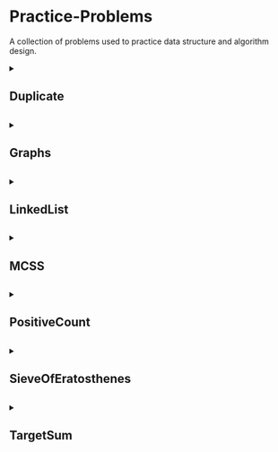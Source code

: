 # Practice-Problems

A collection of problems used to practice data structure and algorithm design.

<details>
  <summary><h2>Duplicate<h2></summary>
  
Given a sorted array, determines if there is a duplicate value in the array

</details>

<details>
  <summary><h2>Graphs<h2></summary>
  
<details>
  <summary><h3>GraphAL and GraphAM<h3></summary>
  
Adjacency List and Adjacency Matrix representations of a given graph. Nodes are represented *A* to *Z*, so to keep naming conventions, 
0 <= numVertices <= 26

Supports:

* *BFS*
* *DFS* (Recursive and Iterative Versions)
* *isBipartite*
* *countConnectedComponents*
* *Topological Sort*
* *Print*
  
</details>

<details>
  <summary><h3>WeightedGraphAL and WeightedGraphAM<h3></summary>
  
Adjacency List and Adjacency Matrix representations of a given weighted graph. Nodes are represented *A* to *Z*, so to keep naming conventions,
0 <= numVertices <= 26

Supports:

* Find Shortest Cost from a start node to every other node
  * Bellman-Ford
  * Djikstra (Traditional Linear Search and MinHeap Versions)
  * Path Taken
  
</details>

<details>
  <summary><h3>Hamilton<h3></summary>
  
Determines whether a given graph has a Hamiltonian Cycle. Graph is represented as an Adjacency Matrix. Nodes are represented *A* to *Z*, so to keep naming
conventions, 0 <= numVertices <= 26.

</details>
  
</details>

<details>
  <summary><h2>LinkedList<h2></summary>
  
Implements a linked list data structure in Java that can hold any Comparable data type

</details>

<details>
  <summary><h2>MCSS<h2></summary>

Compute the maximal contiguous subsequence sum of a given array

</details>

<details>
  <summary><h2>PositiveCount<h2></summary>

Write an efficient method that takes a sorted input array of n elements and:

1. Returns true if there are at least k positive elements in the array; otherwise return false
2. Returns the number of positive elements in the array

</details>

<details>
  <summary><h2>SieveOfEratosthenes<h2></summary>
  
An algorithm that computes prime numbers that are at least double the previous prime value. This is used for hash table expansions when the hash table
becomes at least half full.

This algorithm begins with values 0 through n, and "sieves" out the non-prime values until we are left with only prime values.

</details>

<details>
  <summary><h2>TargetSum<h2></summary>
  
Determines if a given sorted array has 1 or 2 values that sum up to a target value. This algorithm uses a two-pointer approach to produce O(n) runtime with O(1)
extra space.

